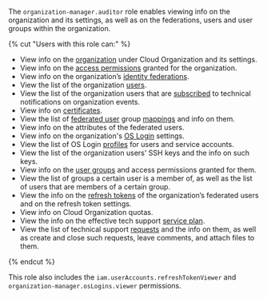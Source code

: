 The `organization-manager.auditor` role enables viewing info on the organization and its settings, as well as on the federations, users and user groups within the organization.

{% cut "Users with this role can:" %}

* View info on the [organization](../../organization/concepts/organization.md) under Cloud Organization and its settings.
* View info on the [access permissions](../../iam/concepts/access-control/index.md) granted for the organization.
* View info on the organization’s [identity federations](../../organization/concepts/add-federation.md).
* View the list of the organization [users](../../overview/roles-and-resources.md#users).
* View the list of the organization users that are [subscribed](../../organization/operations/subscribe-user-for-notifications.md) to technical notifications on organization events.
* View info on [certificates](../../organization/concepts/add-federation.md#build-trust).
* View the list of [federated user](../../iam/concepts/users/accounts.md#saml-federation) group [mappings](../../organization/concepts/add-federation.md#group-mapping) and info on them.
* View info on the attributes of the federated users.
* View info on the organization's [OS Login](../../organization/concepts/os-login.md) settings.
* View the list of OS Login [profiles](../../organization/concepts/os-login.md#os-login-profiles) for users and service accounts.
* View the list of the organization users' SSH keys and the info on such keys.
* View info on the [user groups](../../organization/concepts/groups.md) and access permissions granted for them.
* View the list of groups a certain user is a member of, as well as the list of users that are members of a certain group.
* View the info on the [refresh tokens](../../iam/concepts/authorization/refresh-token.md) of the organization’s federated users and on the refresh token settings.
* View info on Cloud Organization quotas.
* View the info on the effective tech support [service plan](../../support/pricing.md#effective-plans).
* View the list of technical support [requests](../../support/overview.md) and the info on them, as well as create and close such requests, leave comments, and attach files to them.

{% endcut %}

This role also includes the `iam.userAccounts.refreshTokenViewer` and `organization-manager.osLogins.viewer` permissions.